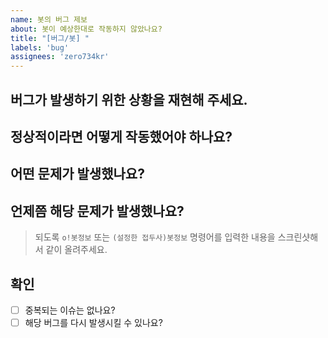 ```yaml
---
name: 봇의 버그 제보
about: 봇이 예상한대로 작동하지 않았나요?
title: "[버그/봇] "
labels: 'bug'
assignees: 'zero734kr'
---
```


## 버그가 발생하기 위한 상황을 재현해 주세요.


## 정상적이라면 어떻게 작동했어야 하나요?


## 어떤 문제가 발생했나요?


## 언제쯤 해당 문제가 발생했나요?
> 되도록 ``o!봇정보`` 또는 ``(설정한 접두사)봇정보`` 명령어를 입력한 내용을 스크린샷해서 같이 올려주세요.

## 확인
<!--
체크하려면 다음과 같은 방법으로 해주세요.
[x] - 체크
[ ] - 체크하지 않음
-->
- [ ] 중복되는 이슈는 없나요?
- [ ] 해당 버그를 다시 발생시킬 수 있나요?
